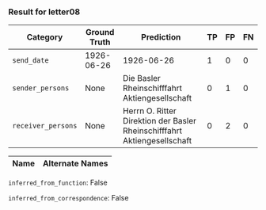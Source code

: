 ### Result for letter08
| Category          | Ground Truth | Prediction | TP | FP | FN |
|------------------|--------------|------------|----|----|----|
| `send_date`        | 1926-06-26 | 1926-06-26 | 1 | 0 | 0 |
| `sender_persons`  | None | Die Basler Rheinschifffahrt Aktiengesellschaft | 0 | 1 | 0 |
| `receiver_persons` | None | Herrn O. Ritter<br>Direktion der Basler Rheinschifffahrt Aktiengesellschaft | 0 | 2 | 0 |

| Name | Alternate Names |
| --- | --- |

`inferred_from_function`: False

`inferred_from_correspondence`: False
